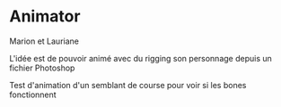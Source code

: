# Animator

Marion et Lauriane

L'idée est de pouvoir animé avec du rigging son personnage depuis un fichier Photoshop

Test d'animation d'un semblant de course pour voir si les bones fonctionnent
